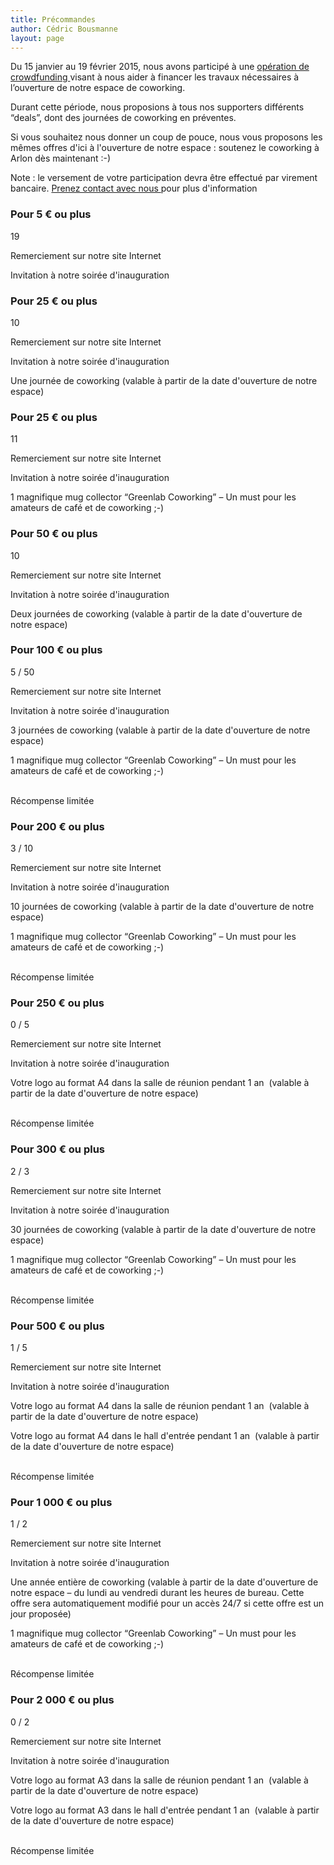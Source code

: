 ```yaml
---
title: Précommandes
author: Cédric Bousmanne
layout: page
---
```

Du 15 janvier au 19 février 2015, nous avons participé à une [opération de crowdfunding ][1]visant à nous aider à financer les travaux nécessaires à l’ouverture de notre espace de coworking.

Durant cette période, nous proposions à tous nos supporters différents &#8220;deals&#8221;, dont des journées de coworking en préventes.

Si vous souhaitez nous donner un coup de pouce, nous vous proposons les mêmes offres d'ici à l'ouverture de notre espace : soutenez le coworking à Arlon dès maintenant :-)

Note : le versement de votre participation devra être effectué par virement bancaire. [Prenez contact avec nous ][2]pour plus d'information

### Pour 5 € ou plus
<span class="num"><i class="icon icon-heart"></i> 19<br /> </span>

<div>
  <p>
    Remerciement sur notre site Internet
  </p>

  <p>
    Invitation à notre soirée d'inauguration
  </p>
</div>

### Pour 25 € ou plus
<span class="num"><i class="icon icon-heart"></i> 10<br /> </span>

<div>
  <p>
    Remerciement sur notre site Internet
  </p>

  <p>
    Invitation à notre soirée d'inauguration
  </p>

  <p>
    Une journée de coworking (valable à partir de la date d'ouverture de notre espace)
  </p>
</div>

### Pour 25 € ou plus
<span class="num"><i class="icon icon-heart"></i> 11<br /> </span>

<div>
  <p>
    Remerciement sur notre site Internet
  </p>

  <p>
    Invitation à notre soirée d'inauguration
  </p>

  <p>
    1 magnifique mug collector &#8220;Greenlab Coworking&#8221; &#8211; Un must pour les amateurs de café et de coworking ;-)
  </p>
</div>

### Pour 50 € ou plus
<span class="num"><i class="icon icon-heart"></i> 10<br /> </span>

<div>
  <p>
    Remerciement sur notre site Internet
  </p>

  <p>
    Invitation à notre soirée d'inauguration
  </p>

  <p>
    Deux journées de coworking (valable à partir de la date d'ouverture de notre espace)
  </p>
</div>

### Pour 100 € ou plus
<span class="num"><i class="icon icon-heart"></i> 5 / 50<br /> </span>

<div>
  <p>
    Remerciement sur notre site Internet
  </p>

  <p>
    Invitation à notre soirée d'inauguration
  </p>

  <p>
    3 journées de coworking (valable à partir de la date d'ouverture de notre espace)
  </p>

  <p>
    1 magnifique mug collector &#8220;Greenlab Coworking&#8221; &#8211; Un must pour les amateurs de café et de coworking ;-)
  </p>
</div>

<p class="limited">
  <i class="icon icon-exclamation-triangle"></i><br /> Récompense limitée
</p>

### Pour 200 € ou plus
<span class="num"><i class="icon icon-heart"></i> 3 / 10<br /> </span>

<div>
  <p>
    Remerciement sur notre site Internet
  </p>

  <p>
    Invitation à notre soirée d'inauguration
  </p>

  <p>
    10 journées de coworking (valable à partir de la date d'ouverture de notre espace)
  </p>

  <p>
    1 magnifique mug collector &#8220;Greenlab Coworking&#8221; &#8211; Un must pour les amateurs de café et de coworking ;-)
  </p>
</div>

<p class="limited">
  <i class="icon icon-exclamation-triangle"></i><br /> Récompense limitée
</p>

### Pour 250 € ou plus
<span class="num"><i class="icon icon-heart"></i> 0 / 5<br /> </span>

<div>
  <p>
    Remerciement sur notre site Internet
  </p>

  <p>
    Invitation à notre soirée d'inauguration
  </p>

  <p>
    Votre logo au format A4 dans la salle de réunion pendant 1 an&nbsp; (valable à partir de la date d'ouverture de notre espace)
  </p>
</div>

<p class="limited">
  <i class="icon icon-exclamation-triangle"></i><br /> Récompense limitée
</p>

### Pour 300 € ou plus
<span class="num"><i class="icon icon-heart"></i> 2 / 3<br /> </span>

<div>
  <p>
    Remerciement sur notre site Internet
  </p>

  <p>
    Invitation à notre soirée d'inauguration
  </p>

  <p>
    30 journées de coworking (valable à partir de la date d'ouverture de notre espace)
  </p>

  <p>
    1 magnifique mug collector &#8220;Greenlab Coworking&#8221; &#8211; Un must pour les amateurs de café et de coworking ;-)
  </p>
</div>

<p class="limited">
  <i class="icon icon-exclamation-triangle"></i><br /> Récompense limitée
</p>

### Pour 500 € ou plus
<span class="num"><i class="icon icon-heart"></i> 1 / 5<br /> </span>

<div>
  <p>
    Remerciement sur notre site Internet
  </p>

  <p>
    Invitation à notre soirée d'inauguration
  </p>

  <p>
    Votre logo au format A4 dans la salle de réunion pendant 1 an&nbsp;&nbsp;(valable à partir de la date d'ouverture de notre espace)
  </p>

  <p>
    Votre logo au format A4 dans le hall d'entrée pendant 1 an&nbsp;&nbsp;(valable à partir de la date d'ouverture de notre espace)
  </p>
</div>

<p class="limited">
  <i class="icon icon-exclamation-triangle"></i><br /> Récompense limitée
</p>

### Pour 1&nbsp;000 € ou plus
<span class="num"><i class="icon icon-heart"></i> 1 / 2<br /> </span>

<div>
  <p>
    Remerciement sur notre site Internet
  </p>

  <p>
    Invitation à notre soirée d'inauguration
  </p>

  <p>
    Une année entière de coworking (valable à partir de la date d'ouverture de notre espace &#8211; du lundi au vendredi durant les heures de bureau. Cette offre sera automatiquement modifié pour un accès 24/7 si cette offre est un jour proposée)
  </p>

  <p>
    1 magnifique mug collector &#8220;Greenlab Coworking&#8221; &#8211; Un must pour les amateurs de café et de coworking ;-)
  </p>
</div>

<p class="limited">
  <i class="icon icon-exclamation-triangle"></i><br /> Récompense limitée
</p>

### Pour 2&nbsp;000 € ou plus
<span class="num"><i class="icon icon-heart"></i> 0 / 2<br /> </span>

<div>
  <p>
    Remerciement sur notre site Internet
  </p>

  <p>
    Invitation à notre soirée d'inauguration
  </p>

  <p>
    Votre logo au format A3 dans la salle de réunion pendant 1 an&nbsp;&nbsp;(valable à partir de la date d'ouverture de notre espace)
  </p>

  <p>
    Votre logo au format A3 dans le hall d'entrée pendant 1 an&nbsp;&nbsp;(valable à partir de la date d'ouverture de notre espace)
  </p>
</div>

<p class="limited">
  <i class="icon icon-exclamation-triangle"></i><br /> Récompense limitée
</p>

 [1]: http://fr.ulule.com/greenlabcoworking-arlon/
 [2]: http://www.greenlab-coworking.com/nous-contacter "Nous contacter"
